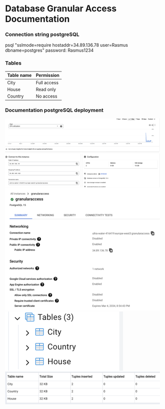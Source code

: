 # Database Granular Access Documentation


### Connection string postgreSQL
psql "sslmode=require hostaddr=34.89.136.78 user=Rasmus dbname=postgres"
password: Rasmus1234

### Tables
| Table name      | Permission              | 
|-----------------|-------------------------|
| City            | Full access             |
| House           | Read only               |
| Country         | No access               |

### Documentation postgreSQL deployment
![Alt text](image.png)
![Alt text](image-4.png)
![Alt text](image-2.png)
![Alt text](image-3.png)